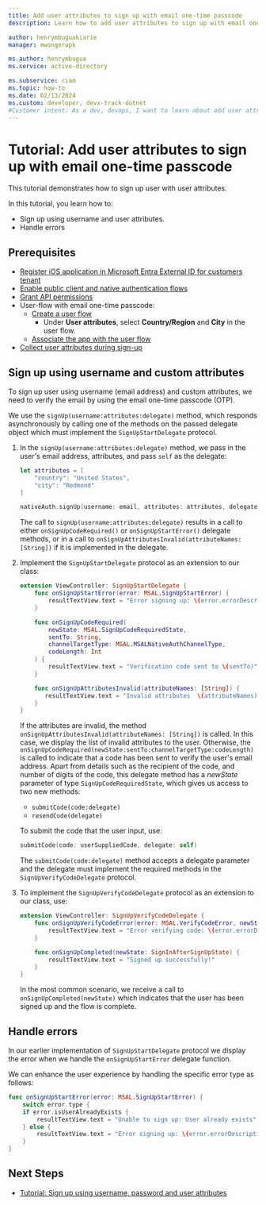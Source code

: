 ```yaml
---
title: Add user attributes to sign up with email one-time passcode
description: Learn how to add user attributes to sign up with email one-time passcode.

author: henrymbuguakiarie
manager: mwongerapk

ms.author: henrymbugua
ms.service: active-directory

ms.subservice: ciam
ms.topic: how-to
ms.date: 02/13/2024
ms.custom: developer, devx-track-dotnet
#Customer intent: As a dev, devops, I want to learn about add user attributes to sign up with email one-time passcode.
---
```


# Tutorial: Add user attributes to sign up with email one-time passcode

This tutorial demonstrates how to sign up user with user attributes.

In this tutorial, you learn how to:

- Sign up using username and user attributes.
- Handle errors

## Prerequisites

- [Register iOS application in Microsoft Entra External ID for customers tenant](how-to-run-sample-ios-app.md#register-an-application)
- [Enable public client and native authentication flows](how-to-run-sample-ios-app.md#enable-public-client-flow-and-native-authentication-flows)
- [Grant API permissions](how-to-run-sample-ios-app.md#grant-api-permissions)
- User-flow with email one-time passcode:
  - [Create a user flow](how-to-run-sample-ios-app.md#create-a-user-flow)
    - Under **User attributes**, select **Country/Region** and **City** in the user flow.
  - [Associate the app with the user flow](how-to-run-sample-ios-app.md#associate-the-application-with-the-user-flow)
- [Collect user attributes during sign-up](how-to-define-custom-attributes.md)

## Sign up using username and custom attributes 

To sign up user using username (email address) and custom attributes, we need to verify the email by using the email one-time passcode (OTP). 

We use the `signUp(username:attributes:delegate)` method, which responds asynchronously by calling one of the methods on the passed delegate object which must implement the `SignUpStartDelegate` protocol.

1. In the `signUp(username:attributes:delegate)` method, we pass in the user's email address, attributes, and pass `self` as the delegate:

   ```swift
   let attributes = [
       "country": "United States",
       "city": "Redmond"
   ]

   nativeAuth.signUp(username: email, attributes: attributes, delegate: self)
   ```

   The call to `signUp(username:attributes:delegate)` results in a call to either `onSignUpCodeRequired()` or `onSignUpStartError()` delegate methods, or in a call to `onSignUpAttributesInvalid(attributeNames: [String])` if it is implemented in the delegate.

1. Implement the `SignUpStartDelegate` protocol as an extension to our class: 

   ```swift
   extension ViewController: SignUpStartDelegate {
       func onSignUpStartError(error: MSAL.SignUpStartError) {
           resultTextView.text = "Error signing up: \(error.errorDescription ?? "no description")"
       }

       func onSignUpCodeRequired(
           newState: MSAL.SignUpCodeRequiredState,
           sentTo: String,
           channelTargetType: MSAL.MSALNativeAuthChannelType,
           codeLength: Int
       ) {
           resultTextView.text = "Verification code sent to \(sentTo)"
       }

       func onSignUpAttributesInvalid(attributeNames: [String]) {
          resultTextView.text = "Invalid attributes  \(attributeNames)"
       }
   }
   ```

    If the attributes are invalid, the method `onSignUpAttributesInvalid(attributeNames: [String])` is called. In this case, we display the list of invalid attributes to the user. Otherwise, the `onSignUpCodeRequired(newState:sentTo:channelTargetType:codeLength)` is called to indicate that a code has been sent to verify the user's email address. Apart from details such as the recipient of the code, and number of digits of the code, this delegate method has a _newState_ parameter of type `SignUpCodeRequiredState`, which gives us access to two new methods: 

    - `submitCode(code:delegate)`
    - `resendCode(delegate)`

    To submit the code that the user input, use:

    ```swift
    submitCode(code: userSuppliedCode, delegate: self)
    ```

    The `submitCode(code:delegate)` method accepts a delegate parameter and the delegate must implement the required methods in the `SignUpVerifyCodeDelegate` protocol.

1. To implement the `SignUpVerifyCodeDelegate` protocol as an extension to our class, use: 

   ```swift
   extension ViewController: SignUpVerifyCodeDelegate {
       func onSignUpVerifyCodeError(error: MSAL.VerifyCodeError, newState: MSAL.SignUpCodeRequiredState?) {
           resultTextView.text = "Error verifying code: \(error.errorDescription ?? "no description")"
       }

       func onSignUpCompleted(newState: SignInAfterSignUpState) {
           resultTextView.text = "Signed up successfully!"
       }
   }
   ```

    In the most common scenario, we receive a call to `onSignUpCompleted(newState)` which indicates that the user has been signed up and the flow is complete.

## Handle errors

In our earlier implementation of `SignUpStartDelegate` protocol we display the error when we handle the `onSignUpStartError` delegate function.  

We can enhance the user experience by handling the specific error type as follows: 

```swift
func onSignUpStartError(error: MSAL.SignUpStartError) {
    switch error.type {
    if error.isUserAlreadyExists {
        resultTextView.text = "Unable to sign up: User already exists"
    } else {
        resultTextView.text = "Error signing up: \(error.errorDescription ?? "no description")"
    }
}
```

## Next Steps

- [Tutorial: Sign up using username, password and user attributes](tutorial-native-auth-ios-sign-up-with-username-password-user-attributes.md)

